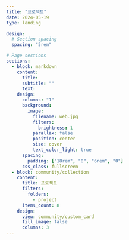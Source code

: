 ```yaml
---
title: "프로젝트"
date: 2024-05-19
type: landing

design:
  # Section spacing
  spacing: "5rem"

# Page sections
sections:
  - block: markdown
    content:
      title:
      subtitle: ""
      text:
    design:
      columns: "1"
      background:
        image:
          filename: web.jpg
          filters:
            brightness: 1
          parallax: false
          position: center
          size: cover
          text_color_light: true
      spacing:
        padding: ["18rem", "0", "6rem", "0"]
      css_class: fullscreen
  - block: community/collection
    content:
      title: 프로젝트
      filters:
        folders:
          - project
      items_count: 8
    design:
      view: community/custom_card
      fill_image: false
      columns: 3
---
```

